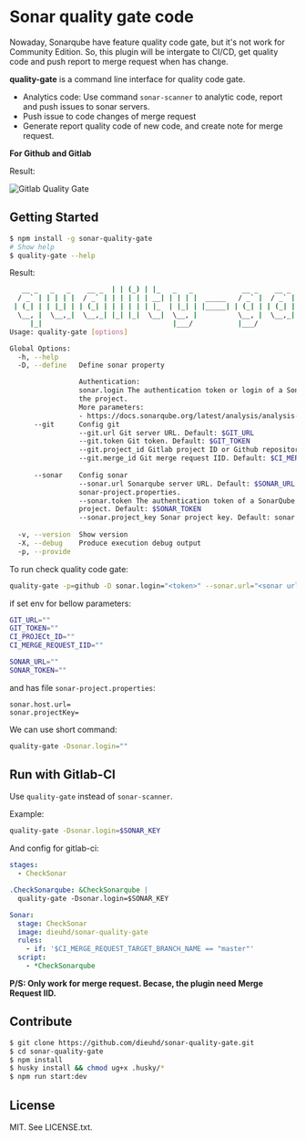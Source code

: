 # Sonar quality gate code

Nowaday, Sonarqube have feature quality code gate, but it's not work for Community Edition. So, this plugin will be intergate to CI/CD, get quality code and push report to merge request when has change.

**quality-gate** is a command line interface for quality code gate.
- Analytics code: Use command `sonar-scanner` to analytic code, report and push issues to sonar servers.
- Push issue to code changes of merge request
- Generate report quality code of new code, and create note for merge request.

**For Github and Gitlab**

Result:

![Gitlab Quality Gate](https://raw.githubusercontent.com/dieuhd/sonar-quality-gate/master/images/gitlab_quality_gate.png)


## Getting Started
```bash
$ npm install -g sonar-quality-gate
# Show help
$ quality-gate --help
```

Result:
```bash
   __ _   _   _    __ _  | | (_) | |_   _   _            __ _    __ _  | |_    ___
  / _` | | | | |  / _` | | | | | | __| | | | |  _____   / _` |  / _` | | __|  / _ \
 | (_| | | |_| | | (_| | | | | | | |_  | |_| | |_____| | (_| | | (_| | | |_  |  __/
  \__, |  \__,_|  \__,_| |_| |_|  \__|  \__, |          \__, |  \__,_|  \__|  \___|
     |_|                                |___/           |___/
Usage: quality-gate [options]

Global Options:
  -h, --help                                                                                                   [boolean]
  -D, --define   Define sonar property

                 Authentication:
                 sonar.login The authentication token or login of a SonarQube user with Execute Analysis permission on
                 the project.
                 More parameters:
                 - https://docs.sonarqube.org/latest/analysis/analysis-parameters/                               [array]
      --git      Config git
                 --git.url Git server URL. Default: $GIT_URL
                 --git.token Git token. Default: $GIT_TOKEN
                 --git.project_id Gitlab project ID or Github repository. Default: $CI_PROJECt_ID or $GITHUB_REPOSITORY
                 --git.merge_id Git merge request IID. Default: $CI_MERGE_REQUEST_IID
                                                                                                           [default: {}]
      --sonar    Config sonar
                 --sonar.url Sonarqube server URL. Default: $SONAR_URL or sonar.host.url in file
                 sonar-project.properties.
                 --sonar.token The authentication token of a SonarQube user with Execute Analysis permission on the
                 project. Default: $SONAR_TOKEN
                 --sonar.project_key Sonar project key. Default: sonar.projectKey in file sonar-project.properties
                                                                                                           [default: {}]
  -v, --version  Show version                                                                                  [boolean]
  -X, --debug    Produce execution debug output                                               [boolean] [default: false]
  -p, --provide                                                                                      [default: "gitlab"]
```

To run check quality code gate:
```bash
quality-gate -p=github -D sonar.login="<token>" --sonar.url="<sonar url>" --sonar.token="<sonar token>" --sonar.project_key="<sonar token>" --git.url="https://gitlab.com" --git.token="xxx" --git.project_id=123 --git.merge_id=345
```


if set env for bellow parameters:
```bash
GIT_URL=""
GIT_TOKEN=""
CI_PROJECt_ID=""
CI_MERGE_REQUEST_IID=""

SONAR_URL=""
SONAR_TOKEN=""
```
and has file `sonar-project.properties`:
```
sonar.host.url=
sonar.projectKey=
````
We can use short command:
```bash
quality-gate -Dsonar.login=""
```


## Run with Gitlab-CI
Use `quality-gate` instead of `sonar-scanner`.

Example:

``` bash
quality-gate -Dsonar.login=$SONAR_KEY
```
And config for gitlab-ci:

```yaml
stages:
  - CheckSonar

.CheckSonarqube: &CheckSonarqube |
  quality-gate -Dsonar.login=$SONAR_KEY

Sonar:
  stage: CheckSonar
  image: dieuhd/sonar-quality-gate
  rules:
    - if: '$CI_MERGE_REQUEST_TARGET_BRANCH_NAME == "master"'
  script:
    - *CheckSonarqube
```

**P/S: Only work for merge request. Becase, the plugin need Merge Request IID.**

## Contribute

```bash
$ git clone https://github.com/dieuhd/sonar-quality-gate.git
$ cd sonar-quality-gate
$ npm install
$ husky install && chmod ug+x .husky/*
$ npm run start:dev
```

## License
MIT. See LICENSE.txt.
